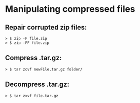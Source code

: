 # Manipulating compressed files

## Repair corrupted zip files:

```
> $ zip -F file.zip
> $ zip -FF file.zip
```

## Compress .tar.gz:

```
> $ tar zcvf newFile.tar.gz folder/
```

## Decompress .tar.gz:

```
> $ tar zxvf file.tar.gz
```
